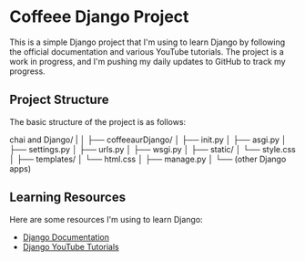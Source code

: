 # Coffeee Django Project

This is a simple Django project that I'm using to learn Django by following the official documentation and various YouTube tutorials. The project is a work in progress, and I'm pushing my daily updates to GitHub to track my progress.

## Project Structure

The basic structure of the project is as follows:

chai and Django/
|
│
├── coffeeaurDjango/
│ ├── init.py
│ ├── asgi.py
│ ├── settings.py
│ ├── urls.py
│ ├── wsgi.py
│
├── static/
│ └── style.css
│
├── templates/
│ └── html.css
│
├── manage.py
│
└── (other Django apps)

## Learning Resources

Here are some resources I'm using to learn Django:

- [Django Documentation](https://docs.djangoproject.com/en/stable/)
- [Django YouTube Tutorials](https://www.youtube.com/results?search_query=django+tutorial)